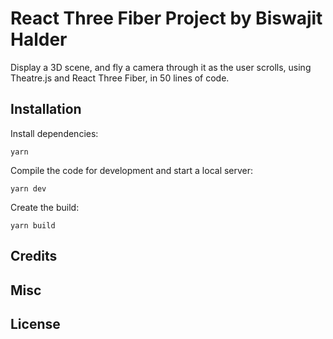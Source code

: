 # React Three Fiber Project by Biswajit Halder

Display a 3D scene, and fly a camera through it as the user scrolls, using Theatre.js and React Three Fiber, in 50 lines of code.

 
## Installation

Install dependencies:

```
yarn
```

Compile the code for development and start a local server:

```
yarn dev
```

Create the build:

```
yarn build
```

## Credits
 
## Misc
 
## License
 